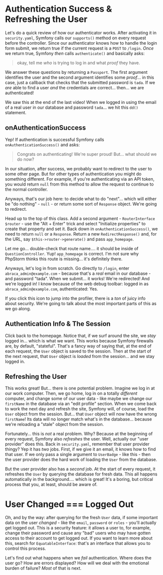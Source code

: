 # Authentication Success & Refreshing the User

Let's do a quick review of how our authenticator works. After activating
it in `security.yaml`, Symfony calls our `supports()` method on every
request before the controller. Since our authenticator knows how to handle the
login form submit, we return true if the current request is a `POST` to `/login`.
*Once* we return true, Symfony *then* calls `authenticate()` and basically asks:

> okay, tell me *who* is trying to log in and what *proof* they have.

We answer these questions by returning a `Passport`. The first argument identifies
the user and the second argument identifies some *proof*... in this case, just a
callback that checks that the submitted password is `tada`. If we *are* able to
find a user *and* the credentials are correct... then... we are authenticated!

We saw this at the end of the last video! When we logged in using the email of a
real user in our database and password `tada`... we hit this `dd()` statement.

## onAuthenticationSuccess

Yep! If authentication is successful Symfony calls `onAuthenticationSuccess()` and
asks:

> Congrats on authenticating! We're super proud! But... what should we do now?

In our situation, after success, we probably want to redirect to the user to some
other page. But for other types of authentication you might do something different.
For example, if you're authenticating via an API token, you would return `null`
from this method to allow the request to continue to the normal controller.

Anyways, that's our job here: to decide what to do "next"... which will either be
"do nothing" - `null` - or return some sort of `Response` object. We're going to
redirect.

Head up to the top of this class. Add a second argument -
`RouterInterface $router` - use the "Alt + Enter" trick and select "Initialize
properties" to create that property and set it. Back down in
`onAuthenticationSuccess()`, we need to return `null` or a `Response`. Return a
new `RedirectResponse()` and, for the URL, say `$this->router->generate()` and
pass `app_homepage`.

Let me go... double-check that route name.... it should be inside of
`QuestionController`. Yup! `app_homepage` is correct. I'm not sure why PhpStorm
thinks this route is missing... it's definitely there.

Anyways, let's log in from scratch. Go directly to `/login`, enter
`abraca_admin@example.com` - because that's a *real* email in our database - and
password "tada". When we submit... it works! We're redirected! And we're logged
in! I know because of the web debug toolbar: logged in as `abraca_admin@example.com`,
authenticated: Yes.

If you click this icon to jump into the profiler, there is a *ton* of juicy info
about security. We're going to talk about the most important parts of this
as we go along.

## Authentication Info & The Session

Click back to the homepage. Notice that, if we surf around the site, we *stay*
logged in... which is what we want. This works because Symfony firewalls are, by
default, "stateful". That's a fancy way of saying that, at the end of each request,
the `User` object is saved to the session. Then at the start of the next request,
that `User` object is *loaded* from the session... and we stay logged in.

## Refreshing the User

This works great! But... there is one potential problem. Imagine we log in at our
work computer. Then, we go home, log in on a totally *different* computer, and
change some of our user data - like maybe we change our `firstName` in the database
via an "edit profile" section. When we come back to work the next day and refresh
the site, Symfony will, of course, load the `User` object from the session. But...
that `User` object will now have the wrong `firstName`! Its data will no longer match
what's in the database... because we're reloading a "stale" object from the session.

Fortunately... this is *not* a real problem. Why? Because at the beginning of every
request, Symfony also *refreshes* the user. Well, actually our "user provider" does
this. Back in `security.yaml`, remember that user provider thingy? Yep it has *two*
jobs. First, if we give it an email, it knows how to find that user. If we only
pass a single argument to `UserBadge` - like this - then the user provider does
the hard work of loading the `User` from the database.

But the user provider also has a *second* job. At the start of every request, it
refreshes the `User` by querying the database for fresh data. This all happens
automatically in the background.... which is great! It's a boring, but critical
process that you, at least, should be aware of.

# User Changed === Logged Out

Oh, and by the way: after querying for the fresh `User` data, if some important
data on the user *changed* - like the `email`, `password` or `roles` - you'll actually
get logged out. This is a security feature: it allows a user to, for example, change
their password and cause any "bad" users who may have gotten access to their account
to get logged out. If you want to learn more about this, search for
`EquatableInterface`: that's an interface that allows you to control this process.

Let's find out what happens when we *fail* authentication. Where does the user go?
How are errors displayed? How will we deal with the emotional burden of failure?
*Most* of that is next.
